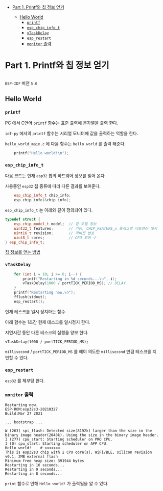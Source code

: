 <!-- TOC -->
* [Part 1. Printf와 칩 정보 얻기](#part-1-printf와-칩-정보-얻기)

  * [Hello World](#hello-world)
    * [`printf`](#printf)
    * [`esp_chip_info_t`](#espchipinfot)
    * [`vTaskDelay`](#vtaskdelay)
    * [`esp_restart`](#esprestart)
    * [`monitor` 출력](#monitor-출력)
<!-- TOC -->

# Part 1. Printf와 칩 정보 얻기

##
`ESP-IDF` 버전 `5.0`

## Hello World


### `printf`

PC 에서 C언어 `printf` 함수는 표준 출력에 문자열을 출력 한다.

`idf-py` 에서의 `printf` 함수는 시리얼 모니터에 값을 출력하는 역할을 한다.

`hello_world_main.c` 에 다음 함수는 `hello world` 를 출력 해준다.
```c++
    printf("Hello world!\n");
```


### `esp_chip_info_t`

다음 코드는 현재 `esp32` 칩의 하드웨어 정보를 얻어 온다.

사용중인 `esp32` 칩 종류에 따라 다른 결과를 보여준다.

```c++
    esp_chip_info_t chip_info;
    esp_chip_info(&chip_info);
```


`esp_chip_info_t` 는 아래와 같이 정의되어 있다.

```c++
typedef struct {
    esp_chip_model_t model;  // 칩 모델 정보
    uint32_t features;       // 기능, CHIP_FEATURE_x 플래그랑 비트연산 해서 구하면 됩니다.
    uint16_t revision;       // 리비전 번호
    uint8_t cores;           // CPU 코어 수
} esp_chip_info_t;
```

[칩 정보를 얻는 방법](./chip_info.md)

### `vTaskDelay`

```c++
    for (int i = 10; i >= 0; i--) {
        printf("Restarting in %d seconds...\n", i);
        vTaskDelay(1000 / portTICK_PERIOD_MS); // DELAY
    }
    printf("Restarting now.\n");
    fflush(stdout);
    esp_restart();
```

현재 테스크를 일시 정지하는 함수.

아래 함수는 1초간 현재 테스크를 일시정지 한다.

지연시간 동안 다른 테스크의 실행을 양보 한다.

`vTaskDelay(1000 / portTICK_PERIOD_MS);`

`millisecond` / `portTICK_PERIOD_MS` 를 해야 의도한 `millisecond` 만큼 테스크를 지연할 수 있다.

### `esp_restart`
`esp32` 를 제부팅 한다.


### `monitor` 출력
```text
Restarting now.
ESP-ROM:esp32s3-20210327
Build:Mar 27 2021

... bootstrap ...

W (263) spi_flash: Detected size(8192k) larger than the size in the binary image header(2048k). Using the size in the binary image header.
I (277) cpu_start: Starting scheduler on PRO CPU.
I (0) cpu_start: Starting scheduler on APP CPU.
Hello world!    # <<<<<<<
This is esp32s3 chip with 2 CPU core(s), WiFi/BLE, silicon revision v0.1, 2MB external flash
Minimum free heap size: 391944 bytes
Restarting in 10 seconds...
Restarting in 9 seconds...
Restarting in 8 seconds...
```

`print` 함수로 인해 `Hello world!` 가 출력됨을 알 수 있다.
